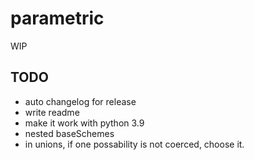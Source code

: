 # parametric
WIP

## TODO
- auto changelog for release
- write readme
- make it work with python 3.9 
- nested baseSchemes
- in unions, if one possability is not coerced, choose it.
